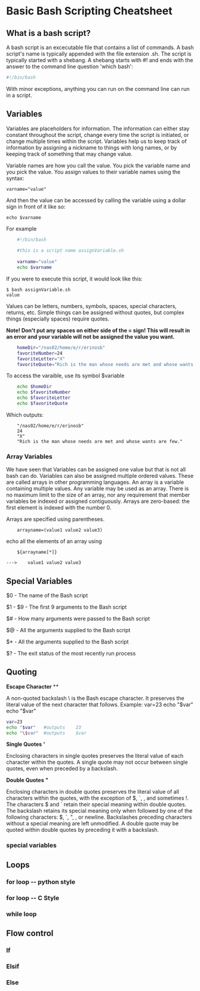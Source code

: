 
# Basic Bash Scripting Cheatsheet




## What is a bash script?
A bash script is an excecutable file that contains a list of commands. A bash script's name is typically appended with the file extension .sh. The script is typically started with a shebang. A shebang starts with #! and ends with the answer to the command line question 'which bash':

```bash
#!/bin/bash
```
    
With minor exceptions, anything you can run on the command line can run in a script.


## Variables

Variables are placeholders for information. The information can either stay constant throughout the script, change every time the script is initiated, or change multiple times within the script. Variables help us to keep track of information by assigning a nickname to things with long names, or by keeping track of something that may change value.


Variable names are how you call the value. You pick the variable name and you pick the value. You assign values to their variable names using the syntax:

    varname="value"
    
And then the value can be accessed by calling the variable using a dollar sign in front of it like so:

    echo $varname
    
For example

```bash
    #!/bin/bash
    
    #this is a script name assignVariable.sh
    
    varname="value"
    echo $varname
```

If you were to execute this script, it would look like this:

    $ bash assignVariable.sh
    value

Values can be letters, numbers, symbols, spaces, special characters, returns, etc. Simple things can be assigned without quotes, but complex things (especially spaces) require quotes.

**Note! Don't put any spaces on either side of the = sign! This will result in an error and your variable will not be assigned the value you want.**

```bash
    homeDir="/nas02/home/e/r/erinosb"
    favoriteNumber=24
    favoriteLetter="X"
    favoriteQuote="Rich is the man whose needs are met and whose wants are few."
```


To access the varaible, use its symbol $variable

```bash
    echo $homeDir
    echo $favoriteNumber
    echo $favoriteLetter
    echo $favoriteQuote
```
    
Which outputs:

```
    "/nas02/home/e/r/erinosb"
    24
    "X"
    "Rich is the man whose needs are met and whose wants are few."
```


### Array Variables

We have seen that Variables can be assigned one value but that is not all bash can do. Variables can also be assigned multiple ordered values. These are called arrays in other programming languages. An array is a variable containing multiple values. Any variable may be used as an array. There is no maximum limit to the size of an array, nor any requirement that member variables be indexed or assigned contiguously. Arrays are zero-based: the first element is indexed with the number 0.

Arrays are specified using parentheses.

```
    arrayname=(value1 value2 value3)
```

echo all the elements of an array using 

```
    ${arrayname[*]}
```
    --->    value1 value2 value3

## Special Variables

$0 - The name of the Bash script

$1 - $9 - The first 9 arguments to the Bash script

$# - How many arguments were passed to the Bash script

$@ - All the arguments supplied to the Bash script

$* - All the arguments supplied to the Bash script

$? - The exit status of the most recently run process


## Quoting

**Escape Character**    	**\**


A non-quoted backslash \ is the Bash escape character. It preserves the literal value of the next character that follows.
Example:
    var=23
    echo "$var"
    echo "\$var"
    
```bash
var=23
echo "$var"   #outputs    23
echo "\$var"  #outputs    $var
```
    
**Single Quotes**          **'**

Enclosing characters in single quotes preserves the literal value of each character within the quotes.
A single quote may not occur between single quotes, even when preceded by a backslash.


**Double Quotes**           **"**

Enclosing characters in double quotes preserves the literal value of all characters within the quotes, with the exception of $, \`, \, and sometimes !. The characters $ and \` retain their special meaning within double quotes. The backslash retains its special meaning only when followed by one of the following characters: $, \`, ", \, or newline. Backslashes preceding characters without a special meaning are left unmodified. A double quote may be quoted within double quotes by preceding it with a backslash.






### special variables

## Loops

### for loop -- python style

### for loop -- C Style

### while loop

## Flow control

### If

### Elsif

### Else
